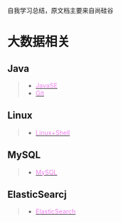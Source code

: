 自我学习总结，原文档主要来自尚硅谷

# 大数据相关

## Java

> * [<font color="violet">JavaSE</font>](ssgDocument/blob/master/Java/Java.md)
> * [<font color="violet">Git</font>](ssgDocument/blob/master/Git/Git.md)

## Linux

> * [<font color="violet">Linux+Shell</font>](ssgDocument/blob/master/Linux+Shell/Linux+Shell.md)

## MySQL

> * [<font color="violet">MySQL</font>](ssgDocument/blob/master/MySQL/MySQL.md)

## ElasticSearcj

> * [<font color="violet">ElasticSearch</font>](ssgDocument/blob/master/ElasticSearch/ElasticSearch.md)


